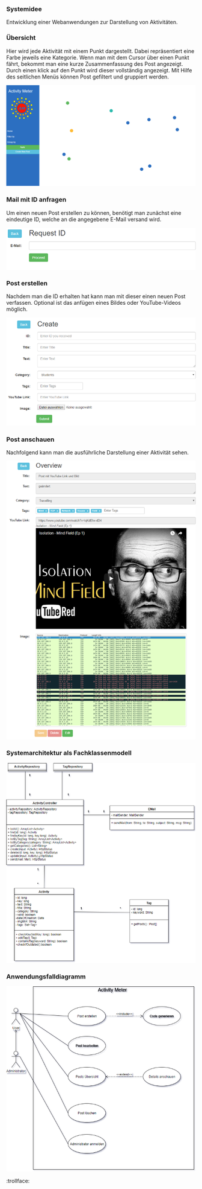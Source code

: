 ### Systemidee

Entwicklung einer Webanwendungen zur Darstellung von Aktivitäten.

[Link]: https://swei-tgb2-4.herokuapp.com/

### Übersicht

Hier wird jede Aktivität mit einem Punkt dargestellt. Dabei repräsentiert eine Farbe jeweils eine Kategorie. Wenn man mit dem Cursor über einen Punkt fährt, bekommt man eine kurze Zusammenfassung des Post angezeigt. Durch einen klick auf den Punkt wird dieser vollständig angezeigt.  Mit Hilfe des seitlichen Menüs können Post gefiltert und gruppiert werden.

<img src="images/overview.PNG" alt="overview" class="inline"/>

### Mail mit ID anfragen

Um einen neuen Post erstellen zu können, benötigt man zunächst eine eindeutige ID, welche an die angegebene E-Mail versand wird.

<img src="images/mail.PNG" alt="Mail" class="inline"/>

### Post erstellen

Nachdem man die ID erhalten hat kann man mit dieser einen neuen Post verfassen. Optional ist das anfügen eines Bildes oder YouTube-Videos möglich.

<img src="images/create.PNG" alt="create" class="inline"/>

### Post anschauen

Nachfolgend kann man die ausführliche Darstellung einer Aktivität sehen.

<img src="images/details.PNG" alt="details" class="inline"/>

### Systemarchitektur als Fachklassenmodell

<img src="images/Fachklassenmodel.png" alt="Fachklassenmodell" class="inline"/>

### Anwendungsfalldiagramm

<img src="images/Activity_Meter_Anwendungsfalldiagramm.png" alt="Anwendungsfalldiagramm" class="inline"/>

:trollface:
